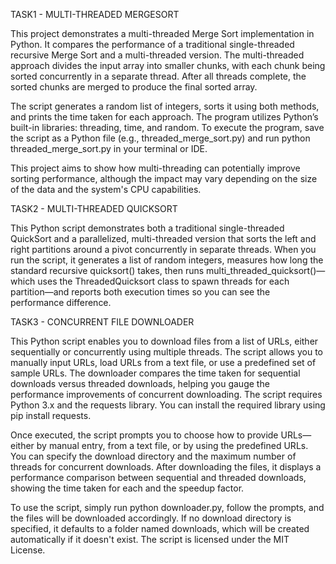 TASK1 - MULTI-THREADED MERGESORT

This project demonstrates a multi-threaded Merge Sort implementation in Python. It compares the performance of a traditional single-threaded recursive Merge Sort and a multi-threaded version. The multi-threaded approach divides the input array into smaller chunks, with each chunk being sorted concurrently in a separate thread. After all threads complete, the sorted chunks are merged to produce the final sorted array.

The script generates a random list of integers, sorts it using both methods, and prints the time taken for each approach. The program utilizes Python’s built-in libraries: threading, time, and random. To execute the program, save the script as a Python file (e.g., threaded_merge_sort.py) and run python threaded_merge_sort.py in your terminal or IDE.

This project aims to show how multi-threading can potentially improve sorting performance, although the impact may vary depending on the size of the data and the system's CPU capabilities.

TASK2 - MULTI-THREADED QUICKSORT

This Python script demonstrates both a traditional single-threaded QuickSort and a parallelized, multi-threaded version that sorts the left and right partitions around a pivot concurrently in separate threads. When you run the script, it generates a list of random integers, measures how long the standard recursive quicksort() takes, then runs multi_threaded_quicksort()—which uses the ThreadedQuicksort class to spawn threads for each partition—and reports both execution times so you can see the performance difference.

TASK3 - CONCURRENT FILE DOWNLOADER

This Python script enables you to download files from a list of URLs, either sequentially or concurrently using multiple threads. The script allows you to manually input URLs, load URLs from a text file, or use a predefined set of sample URLs. The downloader compares the time taken for sequential downloads versus threaded downloads, helping you gauge the performance improvements of concurrent downloading. The script requires Python 3.x and the requests library. You can install the required library using pip install requests.

Once executed, the script prompts you to choose how to provide URLs—either by manual entry, from a text file, or by using the predefined URLs. You can specify the download directory and the maximum number of threads for concurrent downloads. After downloading the files, it displays a performance comparison between sequential and threaded downloads, showing the time taken for each and the speedup factor.

To use the script, simply run python downloader.py, follow the prompts, and the files will be downloaded accordingly. If no download directory is specified, it defaults to a folder named downloads, which will be created automatically if it doesn't exist. The script is licensed under the MIT License.

